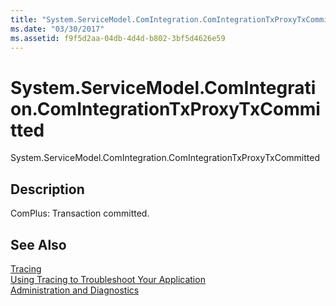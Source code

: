 ```yaml
---
title: "System.ServiceModel.ComIntegration.ComIntegrationTxProxyTxCommitted"
ms.date: "03/30/2017"
ms.assetid: f9f5d2aa-04db-4d4d-b802-3bf5d4626e59
---
```

# System.ServiceModel.ComIntegration.ComIntegrationTxProxyTxCommitted
System.ServiceModel.ComIntegration.ComIntegrationTxProxyTxCommitted  
  
## Description  
 ComPlus: Transaction committed.  
  
## See Also  
 [Tracing](../../../../../docs/framework/wcf/diagnostics/tracing/index.md)  
 [Using Tracing to Troubleshoot Your Application](../../../../../docs/framework/wcf/diagnostics/tracing/using-tracing-to-troubleshoot-your-application.md)  
 [Administration and Diagnostics](../../../../../docs/framework/wcf/diagnostics/index.md)
